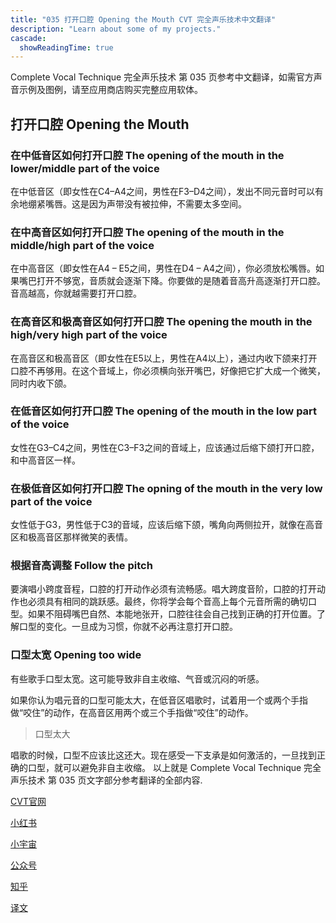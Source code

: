 ```yaml
---
title: "035 打开口腔 Opening the Mouth CVT 完全声乐技术中文翻译"
description: "Learn about some of my projects."
cascade:
  showReadingTime: true
---
```


Complete Vocal Technique 完全声乐技术 第 035 页参考中文翻译，如需官方声音示例及图例，请至应用商店购买完整应用软体。

## 打开口腔 Opening the Mouth

### 在中低音区如何打开口腔 The opening of the mouth in the lower/middle part of the voice

在中低音区（即女性在C4–A4之间，男性在F3–D4之间），发出不同元音时可以有余地绷紧嘴唇。这是因为声带没有被拉伸，不需要太多空间。

### 在中高音区如何打开口腔 The opening of the mouth in the middle/high part of the voice

在中高音区（即女性在A4 – E5之间，男性在D4 – A4之间），你必须放松嘴唇。如果嘴巴打开不够宽，音质就会逐渐下降。你要做的是随着音高升高逐渐打开口腔。音高越高，你就越需要打开口腔。

### 在高音区和极高音区如何打开口腔 The opening the mouth in the high/very high part of the voice

在高音区和极高音区（即女性在E5以上，男性在A4以上），通过内收下颌来打开口腔不再够用。在这个音域上，你必须横向张开嘴巴，好像把它扩大成一个微笑，同时内收下颌。

### 在低音区如何打开口腔 The opening of the mouth in the low part of the voice

女性在G3–C4之间，男性在C3–F3之间的音域上，应该通过后缩下颌打开口腔，和中高音区一样。

### 在极低音区如何打开口腔 The opning of the mouth in the very low part of the voice

女性低于G3，男性低于C3的音域，应该后缩下颌，嘴角向两侧拉开，就像在高音区和极高音区那样微笑的表情。

### 根据音高调整 Follow the pitch 

要演唱小跨度音程，口腔的打开动作必须有流畅感。唱大跨度音阶，口腔的打开动作也必须具有相同的跳跃感。最终，你将学会每个音高上每个元音所需的确切口型。如果不阻碍嘴巴自然、本能地张开，口腔往往会自己找到正确的打开位置。了解口型的变化。一旦成为习惯，你就不必再注意打开口腔。

### 口型太宽 Opening too wide 

有些歌手口型太宽。这可能导致非自主收缩、气音或沉闷的听感。

如果你认为唱元音的口型可能太大，在低音区唱歌时，试着用一个或两个手指做“咬住”的动作，在高音区用两个或三个手指做“咬住”的动作。

> 口型太大

唱歌的时候，口型不应该比这还大。现在感受一下支承是如何激活的，一旦找到正确的口型，就可以避免非自主收缩。
以上就是 Complete Vocal Technique 完全声乐技术 第 035 页文字部分参考翻译的全部内容.

[CVT官网](https://completevocalinstitute.com/complete-vocal-technique/)

[小红书](https://www.xiaohongshu.com/user/profile/627ff979000000002102aa68?xhsshare=CopyLink&appuid=627ff979000000002102aa68&apptime=1728791961)

[小宇宙](https://www.xiaoyuzhoufm.com/podcast/66be28dadb5e6d6bf99adc25)

[公众号](https://mp.weixin.qq.com/mp/appmsgalbum?action=getalbum&__biz=MzAxMjI3NzAxMg==&scene=1&album_id=3446246369961312256&count=3#wechat_redirect)

[知乎](https://www.zhihu.com/column/c_1825613276039491584)

[译文](https://euphia.github.io/zh-cn/posts/)